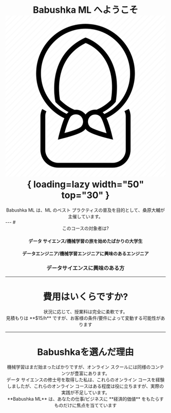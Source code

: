 # <center>Babushka ML へようこそ ![画像のタイトル](assets/babushka_black.png){ loading=lazy width="50" top="30" }</center>
<center>
Babushka ML は、ML のベスト プラクティスの普及を目的として、桑原大輔が主催しています。
</center>
---
# <center>このコースの対象者は?</center>

#### <center>データ サイエンス/機械学習の旅を始めたばかりの大学生</center>
#### <center>データエンジニア/機械学習エンジニアに興味のあるエンジニア</center>
### <center>**データサイエンスに興味のある方**</center>

---
# <center>費用はいくらですか?</center>

<center>状況に応じて、授業料は完全に柔軟です。</center>
<center>見積もりは **$15/h** ですが、お客様の条件/要件によって変動する可能性があります</center>

---
# <center>Babushkaを選んだ理由</center>
<center>機械学習はまだ始まったばかりですが、オンライン スクールには同様のコンテンツが豊富にあります。 </center> <center>データ サイエンスの修士号を取得した私は、これらのオンライン コースを経験しましたが、これらのオンライン コースはある程度は役に立ちますが、実際の実践が不足しています。 </center>
<center>**Babushka ML** は、あなたの仕事/ビジネスに **経済的価値** をもたらすものだけに焦点を当てています<center>